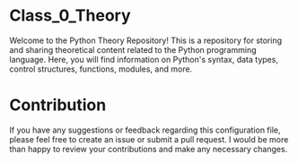 # Class_0_Theory

Welcome to the Python Theory Repository! 
This is a repository for storing and sharing theoretical content related to the Python programming language. 
Here, you will find information on Python's syntax, data types, control structures, functions, modules, and more.

# Contribution 
If you have any suggestions or feedback regarding this configuration file, please feel free to create an issue or submit a pull request. 
I would be more than happy to review your contributions and make any necessary changes.

